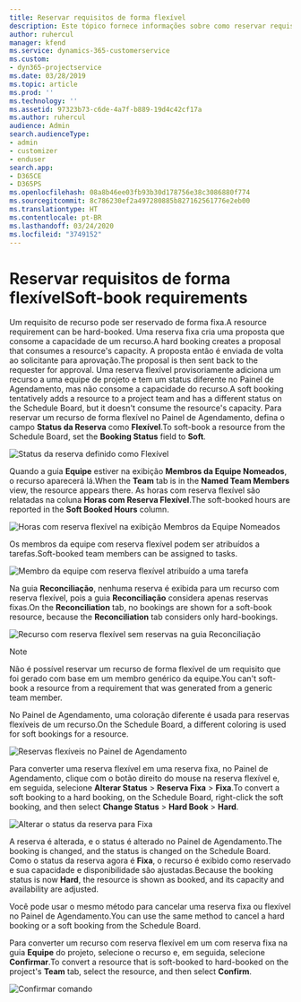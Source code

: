 ```yaml
---
title: Reservar requisitos de forma flexível
description: Este tópico fornece informações sobre como reservar requisitos de forma flexível.
author: ruhercul
manager: kfend
ms.service: dynamics-365-customerservice
ms.custom:
- dyn365-projectservice
ms.date: 03/28/2019
ms.topic: article
ms.prod: ''
ms.technology: ''
ms.assetid: 97323b73-c6de-4a7f-b889-19d4c42cf17a
ms.author: ruhercul
audience: Admin
search.audienceType:
- admin
- customizer
- enduser
search.app:
- D365CE
- D365PS
ms.openlocfilehash: 08a8b46ee03fb93b30d178756e38c3086880f774
ms.sourcegitcommit: 8c786230ef2a497280885b827162561776e2eb00
ms.translationtype: HT
ms.contentlocale: pt-BR
ms.lasthandoff: 03/24/2020
ms.locfileid: "3749152"
---
```

# <a name="soft-book-requirements"></a><span data-ttu-id="23d7e-103">Reservar requisitos de forma flexível</span><span class="sxs-lookup"><span data-stu-id="23d7e-103">Soft-book requirements</span></span>

<span data-ttu-id="23d7e-104">Um requisito de recurso pode ser reservado de forma fixa.</span><span class="sxs-lookup"><span data-stu-id="23d7e-104">A resource requirement can be hard-booked.</span></span> <span data-ttu-id="23d7e-105">Uma reserva fixa cria uma proposta que consome a capacidade de um recurso.</span><span class="sxs-lookup"><span data-stu-id="23d7e-105">A hard booking creates a proposal that consumes a resource's capacity.</span></span> <span data-ttu-id="23d7e-106">A proposta então é enviada de volta ao solicitante para aprovação.</span><span class="sxs-lookup"><span data-stu-id="23d7e-106">The proposal is then sent back to the requester for approval.</span></span> <span data-ttu-id="23d7e-107">Uma reserva flexível provisoriamente adiciona um recurso a uma equipe de projeto e tem um status diferente no Painel de Agendamento, mas não consome a capacidade do recurso.</span><span class="sxs-lookup"><span data-stu-id="23d7e-107">A soft booking tentatively adds a resource to a project team and has a different status on the Schedule Board, but it doesn't consume the resource's capacity.</span></span> <span data-ttu-id="23d7e-108">Para reservar um recurso de forma flexível no Painel de Agendamento, defina o campo **Status da Reserva** como **Flexível**.</span><span class="sxs-lookup"><span data-stu-id="23d7e-108">To soft-book a resource from the Schedule Board, set the **Booking Status** field to **Soft**.</span></span>

![Status da reserva definido como Flexível](media/Resource-Management-image77.png)

<span data-ttu-id="23d7e-110">Quando a guia **Equipe** estiver na exibição **Membros da Equipe Nomeados**, o recurso aparecerá lá.</span><span class="sxs-lookup"><span data-stu-id="23d7e-110">When the **Team** tab is in the **Named Team Members** view, the resource appears there.</span></span> <span data-ttu-id="23d7e-111">As horas com reserva flexível são relatadas na coluna **Horas com Reserva Flexível**.</span><span class="sxs-lookup"><span data-stu-id="23d7e-111">The soft-booked hours are reported in the **Soft Booked Hours** column.</span></span>

![Horas com reserva flexível na exibição Membros da Equipe Nomeados](media/Resource-Management-image78.png)

<span data-ttu-id="23d7e-113">Os membros da equipe com reserva flexível podem ser atribuídos a tarefas.</span><span class="sxs-lookup"><span data-stu-id="23d7e-113">Soft-booked team members can be assigned to tasks.</span></span>

![Membro da equipe com reserva flexível atribuído a uma tarefa](media/Resource-Management-image79.png)

<span data-ttu-id="23d7e-115">Na guia **Reconciliação**, nenhuma reserva é exibida para um recurso com reserva flexível, pois a guia **Reconciliação** considera apenas reservas fixas.</span><span class="sxs-lookup"><span data-stu-id="23d7e-115">On the **Reconciliation** tab, no bookings are shown for a soft-book resource, because the **Reconciliation** tab considers only hard-bookings.</span></span>

![Recurso com reserva flexível sem reservas na guia Reconciliação](media/Resource-Management-image80.png)

> [!NOTE]
> <span data-ttu-id="23d7e-117">Não é possível reservar um recurso de forma flexível de um requisito que foi gerado com base em um membro genérico da equipe.</span><span class="sxs-lookup"><span data-stu-id="23d7e-117">You can't soft-book a resource from a requirement that was generated from a generic team member.</span></span>

<span data-ttu-id="23d7e-118">No Painel de Agendamento, uma coloração diferente é usada para reservas flexíveis de um recurso.</span><span class="sxs-lookup"><span data-stu-id="23d7e-118">On the Schedule Board, a different coloring is used for soft bookings for a resource.</span></span>

![Reservas flexíveis no Painel de Agendamento](media/Resource-Management-image81.png)

<span data-ttu-id="23d7e-120">Para converter uma reserva flexível em uma reserva fixa, no Painel de Agendamento, clique com o botão direito do mouse na reserva flexível e, em seguida, selecione **Alterar Status** \> **Reserva Fixa** \> **Fixa**.</span><span class="sxs-lookup"><span data-stu-id="23d7e-120">To convert a soft booking to a hard booking, on the Schedule Board, right-click the soft booking, and then select **Change Status** \> **Hard Book** \> **Hard**.</span></span>

![Alterar o status da reserva para Fixa](media/Resource-Management-image82.png)

<span data-ttu-id="23d7e-122">A reserva é alterada, e o status é alterado no Painel de Agendamento.</span><span class="sxs-lookup"><span data-stu-id="23d7e-122">The booking is changed, and the status is changed on the Schedule Board.</span></span> <span data-ttu-id="23d7e-123">Como o status da reserva agora é **Fixa**, o recurso é exibido como reservado e sua capacidade e disponibilidade são ajustadas.</span><span class="sxs-lookup"><span data-stu-id="23d7e-123">Because the booking status is now **Hard**, the resource is shown as booked, and its capacity and availability are adjusted.</span></span>

<span data-ttu-id="23d7e-124">Você pode usar o mesmo método para cancelar uma reserva fixa ou flexível no Painel de Agendamento.</span><span class="sxs-lookup"><span data-stu-id="23d7e-124">You can use the same method to cancel a hard booking or a soft booking from the Schedule Board.</span></span>

<span data-ttu-id="23d7e-125">Para converter um recurso com reserva flexível em um com reserva fixa na guia **Equipe** do projeto, selecione o recurso e, em seguida, selecione **Confirmar**.</span><span class="sxs-lookup"><span data-stu-id="23d7e-125">To convert a resource that is soft-booked to hard-booked on the project's **Team** tab, select the resource, and then select **Confirm**.</span></span>

![Confirmar comando](media/Resource-Management-image83.png)
